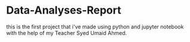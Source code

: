# Data-Analyses-Report
this is the first project that i've made using python and jupyter notebook with the help of my Teacher Syed Umaid Ahmed.

